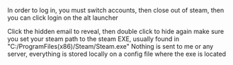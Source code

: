 In order to log in, you must switch accounts, then close out of steam, then you can click login on the alt launcher

Click the hidden email to reveal, then double click to hide again
make sure you set your steam path to the steam EXE, usually found in "C:/ProgramFiles(x86)/Steam/Steam.exe"
Nothing is sent to me or any server, everything is stored locally on a config file where the exe is located
